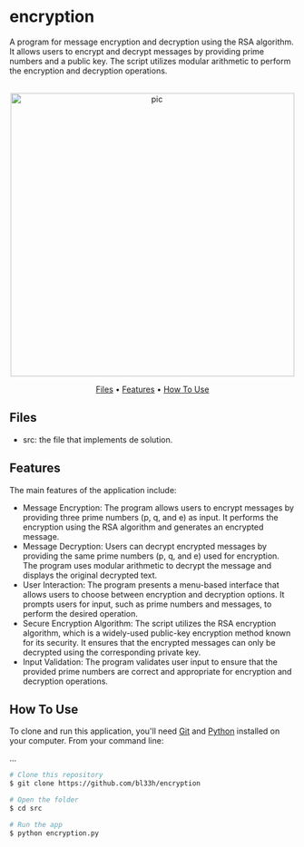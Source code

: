 # encryption
A program for message encryption and decryption using the RSA algorithm. It allows users to encrypt and decrypt messages by providing prime numbers and a public key. The script utilizes modular arithmetic to perform the encryption and decryption operations.

<p align="center">
  <br>
  <img src="https://thumbs.gfycat.com/IllWelcomeGull-size_restricted.gif" alt="pic" width="500">
  <br>
</p>
<p align="center" >
  <a href="#Files">Files</a> •
  <a href="#Features">Features</a> •
  <a href="#how-to-use">How To Use</a> 
</p>

## Files

- src: the file that implements de solution.

## Features
The main features of the application include:
- Message Encryption: The program allows users to encrypt messages by providing three prime numbers (p, q, and e) as input. It performs the encryption using the RSA algorithm and generates an encrypted message.
- Message Decryption: Users can decrypt encrypted messages by providing the same prime numbers (p, q, and e) used for encryption. The program uses modular arithmetic to decrypt the message and displays the original decrypted text.
- User Interaction: The program presents a menu-based interface that allows users to choose between encryption and decryption options. It prompts users for input, such as prime numbers and messages, to perform the desired operation.
- Secure Encryption Algorithm: The script utilizes the RSA encryption algorithm, which is a widely-used public-key encryption method known for its security. It ensures that the encrypted messages can only be decrypted using the corresponding private key.
- Input Validation: The program validates user input to ensure that the provided prime numbers are correct and appropriate for encryption and decryption operations.

## How To Use
To clone and run this application, you'll need [Git](https://git-scm.com) and [Python](https://www.python.org/downloads/) installed on your computer. From your command line:

...
```bash
# Clone this repository
$ git clone https://github.com/bl33h/encryption

# Open the folder
$ cd src

# Run the app
$ python encryption.py

```
